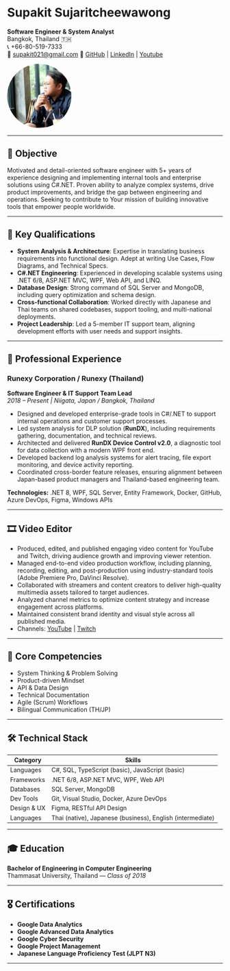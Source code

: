 # Supakit Sujaritcheewawong  
**Software Engineer & System Analyst**  
Bangkok, Thailand 🇹🇭  
📞 +66-80-519-7333  
📧 supakit021@gmail.com
🔗 [GitHub](#https://github.com/NoisKung) | [LinkedIn](#https://www.linkedin.com/in/s-supakit/) | [Youtube](#https://www.youtube.com/@noiscser)

<img src="img/profile.jpg" alt="Profile Photo" width="150" height="150" style="border-radius: 50%; object-fit: cover;">

---

## 🎯 Objective

Motivated and detail-oriented software engineer with 5+ years of experience designing and implementing internal tools and enterprise solutions using C#.NET. Proven ability to analyze complex systems, drive product improvements, and bridge the gap between engineering and operations. Seeking to contribute to Your mission of building innovative tools that empower people worldwide.

---

## 🌟 Key Qualifications

- **System Analysis & Architecture**: Expertise in translating business requirements into functional design. Adept at writing Use Cases, Flow Diagrams, and Technical Specs.
- **C#.NET Engineering**: Experienced in developing scalable systems using .NET 6/8, ASP.NET MVC, WPF, Web API, and LINQ.
- **Database Design**: Strong command of SQL Server and MongoDB, including query optimization and schema design.
- **Cross-functional Collaboration**: Worked directly with Japanese and Thai teams on shared codebases, support tooling, and multi-national deployments.
- **Project Leadership**: Led a 5-member IT support team, aligning development efforts with user needs and support insights.

---

## 💼 Professional Experience

### Runexy Corporation / Runexy (Thailand)  
**Software Engineer & IT Support Team Lead**  
*2018 – Present | Niigata, Japan / Bangkok, Thailand*

- Designed and developed enterprise-grade tools in C#/.NET to support internal operations and customer support processes.
- Led system analysis for DLP solution (**RunDX**), including requirements gathering, documentation, and technical reviews.
- Architected and delivered **RunDX Device Control v2.0**, a diagnostic tool for data collection with a modern WPF front end.
- Developed backend log analysis systems for alert tracing, file export monitoring, and device activity reporting.
- Coordinated cross-border feature releases, ensuring alignment between Japan-based product managers and Thailand-based engineering team.

**Technologies:** .NET 8, WPF, SQL Server, Entity Framework, Docker, GitHub, Azure DevOps, Figma, Windows APIs

---

## 🎞️ Video Editor

- Produced, edited, and published engaging video content for YouTube and Twitch, driving audience growth and improving viewer retention.
- Managed end-to-end video production workflow, including planning, recording, editing, and post-production using industry-standard tools (Adobe Premiere Pro, DaVinci Resolve).
- Collaborated with streamers and content creators to deliver high-quality multimedia assets tailored to target audiences.
- Analyzed channel metrics to optimize content strategy and increase engagement across platforms.
- Maintained consistent brand identity and visual style across all published media.
- Channels: [YouTube](https://www.youtube.com/@noiscser) | [Twitch](https://www.twitch.tv/noiscser)

---

## 🧠 Core Competencies

- System Thinking & Problem Solving  
- Product-driven Mindset  
- API & Data Design  
- Technical Documentation  
- Agile (Scrum) Workflows  
- Bilingual Communication (TH/JP)

---

## 🛠 Technical Stack

| Category     | Skills                                                        |
|--------------|---------------------------------------------------------------|
| Languages    | C#, SQL, TypeScript (basic), JavaScript (basic)               |
| Frameworks   | .NET 6/8, ASP.NET MVC, WPF, Web API                           |
| Databases    | SQL Server, MongoDB                                           |
| Dev Tools    | Git, Visual Studio, Docker, Azure DevOps                      |
| Design & UX  | Figma, RESTful API Design                                     |
| Languages    | Thai (native), Japanese (business), English (intermediate)    |

---

## 🎓 Education

**Bachelor of Engineering in Computer Engineering**  
Thammasat University, Thailand — *Class of 2018*

---

## 🎖 Certifications

- **Google Data Analytics**  
- **Google Advanced Data Analytics**  
- **Google Cyber Security**  
- **Google Project Management**  
- **Japanese Language Proficiency Test (JLPT N3)**

---
